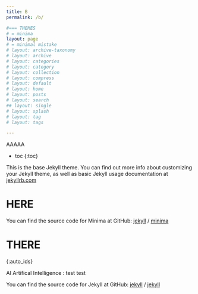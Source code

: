 ```yaml
---
title: B
permalink: /b/

#=== THEMES
# = minima
layout: page
# = minimal mistake
# layout: archive-taxonomy
# layout: archive
# layout: categories
# layout: category
# layout: collection
# layout: compress
# layout: default
# layout: home
# layout: posts
# layout: search
## layout: single
# layout: splash
# layout: tag
# layout: tags

---
```


AAAAA

* toc
{:toc}

This is the base Jekyll theme. You can find out more info about customizing your Jekyll theme, as well as basic Jekyll usage documentation at [jekyllrb.com](https://jekyllrb.com/)

# HERE

You can find the source code for Minima at GitHub:
[jekyll][jekyll-organization] /
[minima](https://github.com/jekyll/minima)

# THERE

{:auto_ids}

AI
Artifical Intelligence
: test test

You can find the source code for Jekyll at GitHub:
[jekyll][jekyll-organization] /
[jekyll](https://github.com/jekyll/jekyll)


[jekyll-organization]: https://github.com/jekyll
